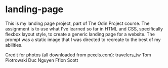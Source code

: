 # landing-page

This is my landing page project, part of The Odin Project course. The assignment is to use what I've learned so far in HTML and CSS, specifically flexbox layout style, to create a generic landing page for a website. The prompt was a static image that I was directed to recreate to the best of my abilities.

Credit for photos (all downloaded from pexels.com):
travelers_tw
Tom Piotrowski
Duc Nguyen
Ffion Scott

